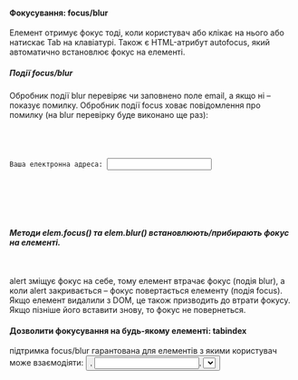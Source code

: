 #### Фокусування: focus/blur

Елемент отримує фокус тоді, коли користувач або клікає на нього або натискає Tab на клавіатурі. Також є HTML-атрибут autofocus, який автоматично встановлює фокус на елементі.

##### Події focus/blur

Обробник події blur перевіряє чи заповнено поле email, а якщо ні – показує помилку.
Обробник події focus ховає повідомлення про помилку (на blur перевірку буде виконано ще раз):

<code>
<style>
  .invalid { border-color: red; }
  #error { color: red }
</style>

Ваша електронна адреса: <input type="email" id="input">

<div id="error"></div>

<script>
input.onblur = function() {
  if (!input.value.includes('@')) { // це не електронна адреса
    input.classList.add('invalid');
    error.innerHTML = 'Будь ласка, введіть правильну електронну адресу.'
  }
};

input.onfocus = function() {
  if (this.classList.contains('invalid')) {
    // видалити індикатор помилки, тому що користувач хоче ввести дані заново
    this.classList.remove('invalid');
    error.innerHTML = "";
  }
};
</script>
</code>

##### Методи elem.focus() та elem.blur() встановлюють/прибирають фокус на елементі.
<code>
<script>
  input.onblur = function() {
    if (!this.value.includes('@')) { // це не електронна адреса
      // показати помилку
      this.classList.add("error");
      // ...та повернути фокус
      input.focus();
    } else {
      this.classList.remove("error");
    }
  };
</script>
</code>
alert зміщує фокус на себе, тому елемент втрачає фокус (подія blur), а коли alert закривається – фокус повертається елементу (подія focus).
Якщо елемент видалили з DOM, це також призводить до втрати фокусу. Якщо пізніше його вставити знову, то фокус не повернеться.

#### Дозволити фокусування на будь-якому елементі: tabindex
підтримка focus/blur гарантована для елементів з якими користувач може взаємодіяти: <button>, <input>, <select>, <a> та інших.

З іншого боку, елементи призначені для форматуваня, такі як <div>, <span>, <table> – за замовчуванням не фокусуються. Метод elem.focus() не працює з ними, а події focus/blur ніколи не генеруються.

Якщо елемент має атрибут tabindex, то на ньому можна фокусуватися

Порядок наступний: елементи з заданим tabindex від 1 і вище йдуть першими(в порядку значень tabindex), а далі елементи без tabindex (наприклад, звичайний <code><input></code>).

tabindex="-1" дозволяє лише програмне фокусування на елементі. Клавіша Tab ігнорує такі елементи, проте метод elem.focus() спрацьовує.

Ми можемо додати tabindex з JavaScript за допомогою властивості elem.tabIndex. Це має такий самий ефект.

#### Делегування: focusin/focusout

Події focus та blur не спливають.

є події focusin та focusout – такі ж самі як focus/blur, тільки вони спливають.

<form id="form">
  <input type="text" name="name" value="Ім’я">
  <input type="text" name="surname" value="Прізвище">
</form>

<style> .focused { outline: 1px solid red; } </style>

<script>
  form.addEventListener("focusin", () => form.classList.add('focused'));
  form.addEventListener("focusout", () => form.classList.remove('focused'));
</script>

###### Поточний елемент в фокусі можна отримати з document.activeElement.

